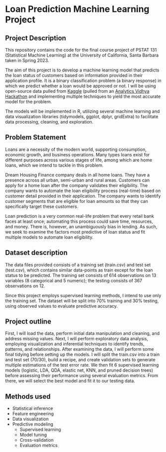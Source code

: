 # Loan Prediction Machine Learning Project

## Project Description 
This repository contains the code for the final course project of PSTAT 131 (Statistical Machine Learning) at the University of California, Santa Barbara taken in Spring 2023. 

The aim of this project is to develop a machine learning model that predicts the loan status of customers based on information provided in their application profile. It is a binary classification problem (a binary response) in which we predict whether a loan would be approved or not. I will be using open-source data pulled from [Kaggle](https://www.kaggle.com/datasets/vikasukani/loan-eligible-dataset) (pulled from an [Analytics Vidhya Hackathon](https://datahack.analyticsvidhya.com/contest/practice-problem-loan-prediction-iii/#ProblemStatement) and implementing multiple techniques to yield the most accurate model for the problem. 

The models will be implemented in R, utilizing several machine learning and data visualization libraries (tidymodels, ggplot, dplyr, gridExtra) to facilitate data processing, cleaning, and exploration.  

## Problem Statement
Loans are a necessity of the modern world, supporting consumption, economic growth, and business operations. Many types loans exist for different purposes across various stages of life, among which are home loans, which we intend to tackle in this problem. 

Dream Housing Finance company deals in all home loans. They have a presence across all urban, semi-urban and rural areas. Customers can apply for a home loan after the company validates their eligibility. The company wants to automate the loan eligibility process (real-time) based on customer detail provided in their application. The company wants to identify customer segments that are eligible for loan amounts so that they can specifically target these customers.

Loan prediction is a very common real-life problem that every retail bank faces at least once; automating this process could save time, resources, and money. There is, however, an unambiguously bias in lending. As such, we seek to examine the factors most predictive of loan status and fit multiple models to automate loan eligibility. 

## Dataset description
The data files provided consists of a training set (train.csv) and test set (test.csv), which contains similar data-points as train except for the loan status to be predicted. The training set consists of 614 observations on 13 variables (8 categorical and 5 numeric); the testing consists of 367 observations on 12. 

Since this project employs supervised learning methods, I intend to use only the training set. The dataset will be split into 70% training and 30% testing, using observed values to evaluate predictive accuracy. 

## Project outline 
First, I will load the data, perform initial data manipulation and cleaning, and address missing values. Next, I will perform exploratory data analysis, employing visualization and inferential techniques to identify trends, patterns, and relationships. After examining the data, I will perform some final tidying before setting up the models. I will split the train.csv into a train and test set (70/30), build a recipe, and create validation sets to generate multiple estimations of the test error rate. We then fit 6 supervised learning models (logistic, LDA, QDA, elastic net, KNN, and pruned decision trees) before assessing their performance using several evaluation metrics. From there, we will select the best model and fit it to our testing data.

## Methods used 
- Statistical inference
- Feature engineering
- Data visualization
- Predictive modeling
  + Supervised learning 
  + Model tuning
  + Cross-validation 
  + Evaluation metrics 
